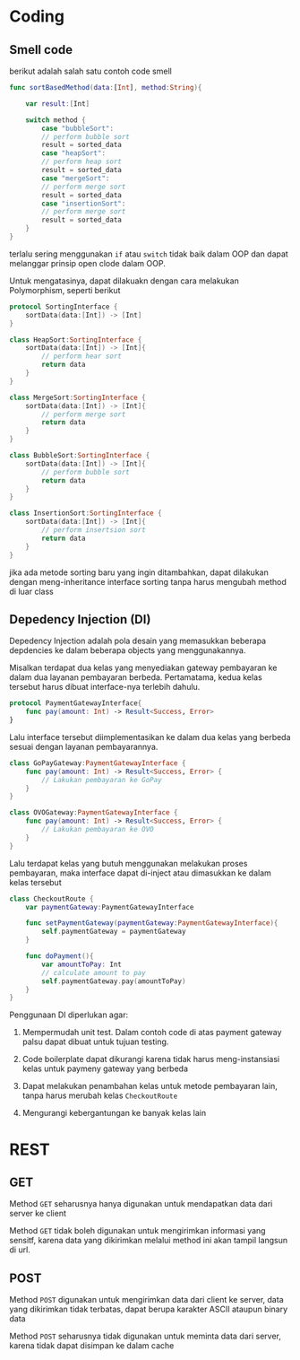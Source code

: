 # Coding
## Smell code
berikut adalah salah satu contoh code smell

```swift
func sortBasedMethod(data:[Int], method:String){

    var result:[Int]

    switch method {
        case "bubbleSort":
        // perform bubble sort
        result = sorted_data
        case "heapSort":
        // perform heap sort
        result = sorted_data
        case "mergeSort":
        // perform merge sort
        result = sorted_data
        case "insertionSort":
        // perform merge sort
        result = sorted_data     
    }
}
```

terlalu sering menggunakan ```if``` atau ```switch``` tidak baik dalam OOP dan dapat melanggar prinsip open clode dalam OOP.

Untuk mengatasinya, dapat dilakuakn dengan cara melakukan Polymorphism, seperti berikut

```swift
protocol SortingInterface {
    sortData(data:[Int]) -> [Int]
}
```

```swift
class HeapSort:SortingInterface {
    sortData(data:[Int]) -> [Int]{
        // perform hear sort
        return data
    }
}
```

```swift
class MergeSort:SortingInterface {
    sortData(data:[Int]) -> [Int]{
        // perform merge sort
        return data
    }
}
```

```swift
class BubbleSort:SortingInterface {
    sortData(data:[Int]) -> [Int]{
        // perform bubble sort
        return data
    }
}
```

```swift
class InsertionSort:SortingInterface {
    sortData(data:[Int]) -> [Int]{
        // perform insertsion sort
        return data
    }
}
```

jika ada metode sorting baru yang ingin ditambahkan, dapat dilakukan dengan meng-inheritance interface sorting tanpa harus mengubah method di luar class

## Depedency Injection (DI)

Depedency Injection adalah pola desain yang memasukkan beberapa depdencies ke dalam beberapa objects yang menggunakannya.

Misalkan terdapat dua kelas yang menyediakan gateway pembayaran ke dalam dua layanan pembayaran berbeda. Pertamatama, kedua kelas tersebut harus dibuat interface-nya terlebih dahulu.

```swift
protocol PaymentGatewayInterface{
    func pay(amount: Int) -> Result<Success, Error>
}
```

Lalu interface tersebut diimplementasikan ke dalam dua kelas yang berbeda sesuai dengan layanan pembayarannya.

```swift
class GoPayGateway:PaymentGatewayInterface {
    func pay(amount: Int) -> Result<Success, Error> {
        // Lakukan pembayaran ke GoPay
    }
}

class OVOGateway:PaymentGatewayInterface {
    func pay(amount: Int) -> Result<Success, Error> {
        // Lakukan pembayaran ke OVO
    }
}
```

Lalu terdapat kelas yang butuh menggunakan melakukan proses pembayaran, maka interface dapat di-inject atau dimasukkan ke dalam kelas tersebut

```swift
class CheckoutRoute {
    var paymentGateway:PaymentGatewayInterface

    func setPaymentGateway(paymentGateway:PaymentGatewayInterface){
        self.paymentGateway = paymentGateway
    }

    func doPayment(){
        var amountToPay: Int
        // calculate amount to pay
        self.paymentGateway.pay(amountToPay)
    }
}
```

Penggunaan DI diperlukan agar: 

1. Mempermudah unit test. Dalam contoh code di atas payment gateway palsu dapat dibuat untuk tujuan testing.

2. Code boilerplate dapat dikurangi karena tidak harus meng-instansiasi kelas untuk paymeny gateway yang berbeda

3. Dapat melakukan penambahan kelas untuk metode pembayaran lain, tanpa harus merubah kelas `CheckoutRoute`

4. Mengurangi kebergantungan ke banyak kelas lain

# REST

## GET

Method `GET` seharusnya hanya digunakan untuk mendapatkan data dari server ke client

Method `GET` tidak boleh digunakan untuk mengirimkan informasi yang sensitf, karena data yang dikirimkan melalui method ini akan tampil langsun di url.

## POST

Method `POST` digunakan untuk mengirimkan data dari client ke server, data yang dikirimkan tidak terbatas, dapat berupa karakter ASCII ataupun binary data

Method `POST` seharusnya tidak digunakan untuk meminta data dari server, karena tidak dapat disimpan ke dalam cache


